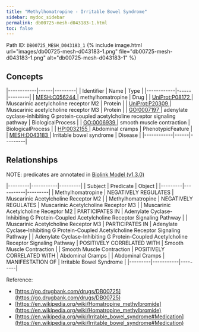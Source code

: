 ```yaml
---
title: "Methylhomatropine - Irritable Bowel Syndrome"
sidebar: mydoc_sidebar
permalink: db00725-mesh-d043183-1.html
toc: false 
---
```



Path ID: `DB00725_MESH_D043183_1`
{% include image.html url="images/db00725-mesh-d043183-1.png" file="db00725-mesh-d043183-1.png" alt="db00725-mesh-d043183-1" %}

## Concepts

|------------|------|---------|
| Identifier | Name | Type    |
|------------|------|---------|
| <a href="https://identifiers.org/MESH:C056244">MESH:C056244 </a> | methylhomatropine | Drug |
| <a href="https://identifiers.org/UniProt:P08172">UniProt:P08172 </a> | Muscarinic acetylcholine receptor M2 | Protein |
| <a href="https://identifiers.org/UniProt:P20309">UniProt:P20309 </a> | Muscarinic acetylcholine receptor M3 | Protein |
| <a href="https://identifiers.org/GO:0007197">GO:0007197 </a> | adenylate cyclase-inhibiting G protein-coupled acetylcholine receptor signaling pathway | BiologicalProcess |
| <a href="https://identifiers.org/GO:0006939">GO:0006939 </a> | smooth muscle contraction | BiologicalProcess |
| <a href="https://identifiers.org/HP:0032155">HP:0032155 </a> | Abdominal cramps | PhenotypicFeature |
| <a href="https://identifiers.org/MESH:D043183">MESH:D043183 </a> | Irritable bowel syndrome | Disease |
|------------|------|---------|

## Relationships


NOTE: predicates are annotated in <a href="https://github.com/biolink/biolink-model/releases/tag/v1.3.0">Biolink Model (v1.3.0)</a>

|---------|-----------|---------|
| Subject | Predicate | Object  |
|---------|-----------|---------|
| Methylhomatropine | NEGATIVELY REGULATES | Muscarinic Acetylcholine Receptor M2 |
| Methylhomatropine | NEGATIVELY REGULATES | Muscarinic Acetylcholine Receptor M3 |
| Muscarinic Acetylcholine Receptor M2 | PARTICIPATES IN | Adenylate Cyclase-Inhibiting G Protein-Coupled Acetylcholine Receptor Signaling Pathway |
| Muscarinic Acetylcholine Receptor M3 | PARTICIPATES IN | Adenylate Cyclase-Inhibiting G Protein-Coupled Acetylcholine Receptor Signaling Pathway |
| Adenylate Cyclase-Inhibiting G Protein-Coupled Acetylcholine Receptor Signaling Pathway | POSITIVELY CORRELATED WITH | Smooth Muscle Contraction |
| Smooth Muscle Contraction | POSITIVELY CORRELATED WITH | Abdominal Cramps |
| Abdominal Cramps | MANIFESTATION OF | Irritable Bowel Syndrome |
|---------|-----------|---------|

Reference: 
  - [https://go.drugbank.com/drugs/DB00725](https://go.drugbank.com/drugs/DB00725)
  - [https://en.wikipedia.org/wiki/Homatropine_methylbromide](https://en.wikipedia.org/wiki/Homatropine_methylbromide)
  - [https://en.wikipedia.org/wiki/Irritable_bowel_syndrome#Medication](https://en.wikipedia.org/wiki/Irritable_bowel_syndrome#Medication)
